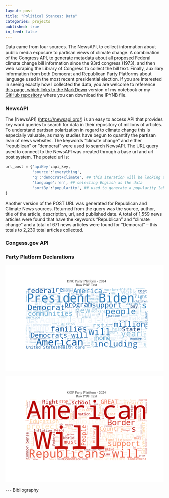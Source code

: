 ```yaml
---
layout: post
title: "Political Stances: Data"
categories: projects
published: true
in_feed: false
---
```


Data came from four sources. The NewsAPI, to collect information about public media exposure to partisan views of climate change. A combination of the Congress API, to generate metadata about all proposed Federal climate change bill information since the 93rd congress (1973), and then web scraping the Library of Congress to collect the bill text. Finally, auxiliary information from both Democrat and Republican Party Platforms about language used in the most recent presidential election. If you are interested in seeing exactly how I collected the data, you are welcome to reference [this page, which links to the MarkDown](https://nataliermcastro.github.io/projects/2025/02/13/climate-data-cleaning.html) version of my notebook or my [GitHub repository](https://github.com/NatalieRMCastro/climate-policy/blob/main/0.%20Data%20Collection%20-%20for%20website.ipynb) where you can download the IPYNB file.

### NewsAPI
The [NewsAPI] (https://newsapi.org/) is an easy to access API that provides key word queries to search for data in their repository of millions of articles. To understand partisan polarization in regard to climate change this is especially valuable, as many studies have begun to quantify the partisan lean of news websites. The keywords “climate change” and either “republican” or “democrat” were used to search NewsAPI. The URL query used to connect to the NewsAPI was created through a base url and url post system. The posted url is:

``` python
url_post = {'apiKey':api_key,
            'source':'everything',
            'q':'democrat+climate', ## this iteration will be looking at democrat referencing articles
            'language':'en', ## selecting English as the data
            'sortBy':'popularity', ## used to generate a popularity label
}
```

Another version of the POST URL was generated for Republican and Climate News sources. Returned from the query was the source, author, title of the article, description, url, and published date. A total of 1,559 news articles were found that have the keywords “Republican” and “climate change” and a total of 671 news articles were found for “Democrat” – this totals to 2,230 total articles collected. 


### Congess.gov API



### Party Platform Declarations 

<section>
	<p><span class="image fit"><img src="/assets/images/DNC Party Platform - Raw Text.png" alt=""  /></span> </p>
	<p><span class="image fit"><img src="/assets/images/GOP Party Platform - Raw Text.png" alt="" /></span> </p>
</section>


<section>
---
Bibliography

</section>
